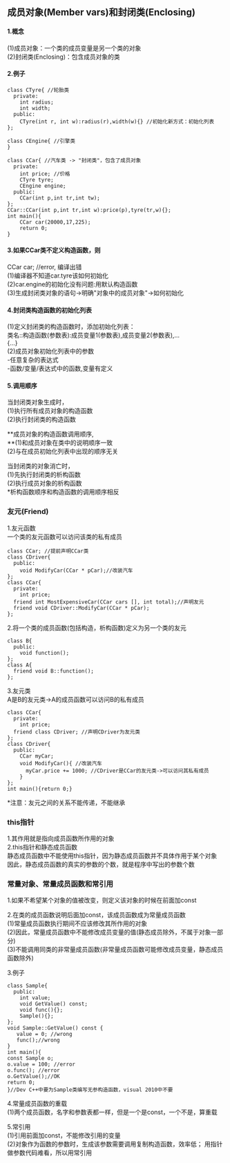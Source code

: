 ## 成员对象\(Member vars\)和封闭类\(Enclosing\)

#### 1.概念

\(1\)成员对象：一个类的成员变量是另一个类的对象  
\(2\)封闭类\(Enclosing\)：包含成员对象的类

#### 2.例子

```
class CTyre{ //轮胎类  
  private:  
    int radius;  
    int width;  
  public: 
    CTyre(int r, int w):radius(r),width(w){} //初始化新方式：初始化列表  
};  

class CEngine{ //引擎类  
}   

class CCar{ //汽车类 -> "封闭类"，包含了成员对象  
  private:  
    int price; //价格  
    CTyre tyre;  
    CEngine engine;  
  public:  
    CCar(int p,int tr,int tw);  
};  
CCar::CCar(int p,int tr,int w):price(p),tyre(tr,w){};  
int main(){  
    CCar car(20000,17,225);  
    return 0;  
}  
```

#### 3.如果CCar类不定义构造函数，则

CCar car; //error, 编译出错  
\(1\)编译器不知道car.tyre该如何初始化  
\(2\)car.engine的初始化没有问题:用默认构造函数  
\(3\)生成封闭类对象的语句-&gt;明确"对象中的成员对象"-&gt;如何初始化

#### 4.封闭类构造函数的初始化列表

\(1\)定义封闭类的构造函数时，添加初始化列表：  
类名::构造函数\(参数表\):成员变量1\(参数表\),成员变量2\(参数表\),...  
{...}  
\(2\)成员对象初始化列表中的参数  
-任意复杂的表达式  
-函数/变量/表达式中的函数,变量有定义

#### 5.调用顺序

当封闭类对象生成时，  
\(1\)执行所有成员对象的构造函数  
\(2\)执行封闭类的构造函数

**成员对象的构造函数调用顺序,      
**\(1\)和成员对象在类中的说明顺序一致  
\(2\)与在成员初始化列表中出现的顺序无关

当封闭类的对象消亡时，  
\(1\)先执行封闭类的析构函数  
\(2\)执行成员对象的析构函数  
\*析构函数顺序和构造函数的调用顺序相反

### 友元\(Friend\)

1.友元函数  
一个类的友元函数可以访问该类的私有成员

```
class CCar; //提前声明CCar类
class CDriver{  
  public:  
    void ModifyCar(CCar * pCar);//改装汽车  
};  
class CCar{ 
  private:  
    int price;  
  friend int MostExpensiveCar(CCar cars [], int total);//声明友元    
  friend void CDriver::ModifyCar(CCar * pCar); 
}; 
```

2.将一个类的成员函数\(包括构造，析构函数\)定义为另一个类的友元

```
class B{  
  public:  
    void function();  
};  
class A{  
  friend void B::function();  
}; 
```

3.友元类  
A是B的友元类-&gt;A的成员函数可以访问B的私有成员

```
class CCar{  
  private:  
    int price;  
  friend class CDriver; //声明CDriver为友元类  
};  
class CDriver{  
  public:  
    CCar myCar;  
    void ModifyCar(){ //改装汽车  
      myCar.price += 1000; //CDriver是CCar的友元类->可以访问其私有成员  
    }  
};  
int main(){return 0;}  
```

\*注意：友元之间的关系不能传递，不能继承

### this指针

1.其作用就是指向成员函数所作用的对象  
2.this指针和静态成员函数  
静态成员函数中不能使用this指针，因为静态成员函数并不具体作用于某个对象  
因此，静态成员函数的真实的参数的个数，就是程序中写出的参数个数

### 常量对象、常量成员函数和常引用

1.如果不希望某个对象的值被改变，则定义该对象的时候在前面加const

2.在类的成员函数说明后面加const，该成员函数成为常量成员函数  
\(1\)常量成员函数执行期间不应该修改其所作用的对象  
\(2\)因此，常量成员函数中不能修改成员变量的值\(静态成员除外，不属于对象一部分\)  
\(3\)不能调用同类的非常量成员函数\(非常量成员函数可能修改成员变量，静态成员函数除外\)

3.例子

```
class Sample{  
  public:  
    int value;  
    void GetValue() const;  
    void func(){};  
    Sample(){};  
};  
void Sample::GetValue() const {  
   value = 0; //wrong  
   func();//wrong  
}  
int main(){  
const Sample o;  
o.value = 100; //error  
o.func(); //error  
o.GetValue();//OK  
return 0;  
}//Dev C++中要为Sample类编写无参构造函数，visual 2010中不要  
```

4.常量成员函数的重载  
\(1\)两个成员函数，名字和参数表都一样，但是一个是const，一个不是，算重载

5.常引用  
\(1\)引用前面加const，不能修改引用的变量  
\(2\)对象作为函数的参数时，生成该参数需要调用复制构造函数，效率低； 用指针做参数代码难看，所以用常引用

